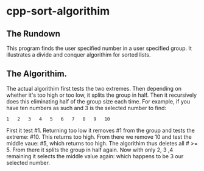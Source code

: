 # cpp-sort-algorithim

## The Rundown
This program finds the user specified number in a user specified group. It illustrates a divide and conquer algorithim for sorted lists.

## The Algorithim.
The actual algorithim first tests the two extremes. Then depending on whether it's too high or too low, it splits the group in half. Then it recursively does this eliminating half of the group size each time. For example, if you have ten numbers as such and 3 is the selected number to find:

```
1   2   3   4   5   6   7   8   9   10
```

First it test #1. Returning too low it removes #1 from the group and tests the extreme: #10. This returns too high. From there we remove 10 and test the middle vaue: #5, which returns too high. The algorithim thus deletes all # >= 5. From there it splits the group in half again. Now with only 2, 3 ,4 remaining it selects the middle value again: which happens to be 3 our selected number. 

